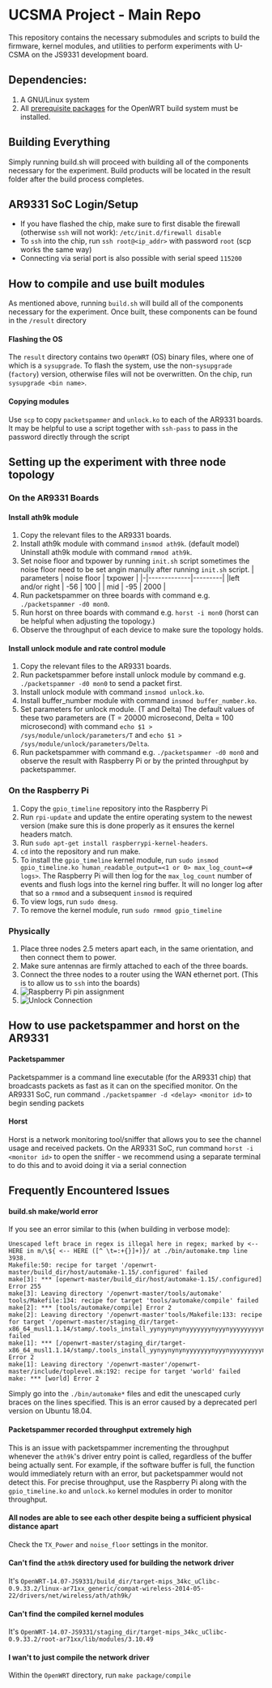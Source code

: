 # UCSMA Project - Main Repo
This repository contains the necessary submodules and scripts to build the firmware, kernel modules,
 and utilities to perform experiments with U-CSMA on the JS9331 development board.

## Dependencies:
1) A GNU/Linux system
2) All [prerequisite packages](https://wiki.openwrt.org/doc/howto/buildroot.exigence#table_of_known_prerequisites_and_their_corresponding_packages) for the OpenWRT build system must be installed.

## Building Everything
Simply running build.sh will proceed with building all of the components necessary for the experiment.
Build products will be located in the result folder after the build process completes.

## AR9331 SoC Login/Setup
- If you have flashed the chip, make sure to first disable the firewall (otherwise `ssh` will not work): `/etc/init.d/firewall disable`
- To `ssh` into the chip, run `ssh root@<ip_addr>` with password `root` (scp works the same way)
- Connecting via serial port is also possible with serial speed `115200`

## How to compile and use built modules
As mentioned above, running `build.sh` will build all of the components necessary for the experiment. Once built, these components can be found in the `/result` directory

#### Flashing the OS
The `result` directory contains two `OpenWRT` (OS) binary files, where one of which is a `sysupgrade`. To flash the system, use the non-`sysupgrade` (`factory`) version, otherwise files will not be overwritten. On the chip, run `sysupgrade <bin name>`.

#### Copying modules
Use `scp` to copy `packetspammer` and `unlock.ko` to each of the AR9331 boards. It may be helpful to use a script together with `ssh-pass` to pass in the password directly through the script

## Setting up the experiment with three node topology
### On the AR9331 Boards
#### Install ath9k module
1. Copy the relevant files to the AR9331 boards.
2. Install ath9k module with command `insmod ath9k`. (default model) Uninstall ath9k module with command `rmmod ath9k`.
3. Set noise floor and txpower by running `init.sh` script sometimes the noise floor need to be set angin manully after running `init.sh` script.
| parameters | noise floor | txpower |
|-|-------------|---------|
|left and/or right | -56 | 100 |
| mid | -95 | 2000 |
3. Run packetspammer on three boards with command e.g. `./packetspammer -d0 mon0`. 
4. Run horst on three boards with command e.g. `horst -i mon0` (horst can be helpful when adjusting the topology.)
5. Observe the throughput of each device to make sure the topology holds.

#### Install unlock module and rate control module
1. Copy the relevant files to the AR9331 boards.
2. Run packetspammer before install unlock module by command e.g. `./packetspammer -d0 mon0` to send a packet first.
3. Install unlock module with command `insmod unlock.ko`.
4. Install buffer_number module with command `insmod buffer_number.ko`.
5. Set parameters for unlock module. (T and Delta) The default values of these two parameters are (T = 20000 microsecond, Delta = 100 microsecond) with command `echo $1 > /sys/module/unlock/parameters/T` and `echo $1 > /sys/module/unlock/parameters/Delta`.
6. Run packetspammer with command e.g. `./packetspammer -d0 mon0` and observe the result with Raspberry Pi or by the printed throughput by packetspammer.

### On the Raspberry Pi
1. Copy the `gpio_timeline` repository into the Raspberry Pi
2. Run `rpi-update` and update the entire operating system to the newest version (make sure this is done properly as it ensures the kernel headers match.
3. Run `sudo apt-get install raspberrypi-kernel-headers`.
4. `cd` into the repository and run make.
5. To install the `gpio_timeline` kernel module, run `sudo insmod gpio_timeline.ko human_readable_output=<1 or 0> max_log_count=<# logs>`.
    The Raspberry Pi will then log for the `max_log_count` number of events and flush logs into the kernel ring buffer. It will no longer log after that so a `rmmod` and a subsequent `insmod` is required
6. To view logs, run `sudo dmesg`.
7. To remove the kernel module, run `sudo rmmod gpio_timeline`

### Physically
1. Place three nodes 2.5 meters apart each, in the same orientation, and then connect them to power.
2. Make sure antennas are firmly attached to each of the three boards.
3. Connect the three nodes to a router using the WAN ethernet port. (This is to allow us to `ssh` into the boards)
4. ![Raspberry Pi pin assignment](./images/rasp_pi_pin.jpg)
5. ![Unlock Connection](./images/unlock.jpg)

## How to use packetspammer and horst on the AR9331
#### Packetspammer
Packetspammer is a command line executable (for the AR9331 chip) that broadcasts packets as fast as it can on the specified monitor. On the AR9331 SoC, run command `./packetspammer -d <delay> <monitor id>` to begin sending packets

#### Horst
Horst is a network monitoring tool/sniffer that allows you to see the channel usage and received packets. On the AR9331 SoC, run command `horst -i <monitor id>` to open the sniffer - we recommend using a separate terminal to do this and to avoid doing it via a serial connection

## Frequently Encountered Issues
#### build.sh make/world error
If you see an error similar to this (when building in verbose mode):
```
Unescaped left brace in regex is illegal here in regex; marked by <-- HERE in m/\${ <-- HERE ([^ \t=:+{}]+)}/ at ./bin/automake.tmp line 3938.
Makefile:50: recipe for target '/openwrt-master/build_dir/host/automake-1.15/.configured' failed
make[3]: *** [openwrt-master/build_dir/host/automake-1.15/.configured] Error 255
make[3]: Leaving directory '/openwrt-master/tools/automake'
tools/Makefile:134: recipe for target 'tools/automake/compile' failed
make[2]: *** [tools/automake/compile] Error 2
make[2]: Leaving directory '/openwrt-master'tools/Makefile:133: recipe for target '/openwrt-master/staging_dir/target-x86_64_musl1.1.14/stamp/.tools_install_yynyynynynyyyyyyynyyynyyyyyyyyynyyyyynyyynynnyyynnnyy' failed
make[1]: *** [/openwrt-master/staging_dir/target-x86_64_musl1.1.14/stamp/.tools_install_yynyynynynyyyyyyynyyynyyyyyyyyynyyyyynyyynynnyyynnnyy] Error 2
make[1]: Leaving directory '/openwrt-master'/openwrt-master/include/toplevel.mk:192: recipe for target 'world' failed
make: *** [world] Error 2
```
Simply go into the `./bin/automake*` files and edit the unescaped curly braces on the lines specified. This is an error caused by a deprecated perl version on Ubuntu 18.04.

#### Packetspammer recorded throughput extremely high
This is an issue with packetspammer incrementing the throughput whenever the `ath9k`'s driver entry point is called, regardless of the buffer being actually sent. For example, if the software buffer is full, the function would immediately return with an error, but packetspammer would not detect this. For precise throughput, use the Raspberry Pi along with the `gpio_timeline.ko` and `unlock.ko` kernel modules in order to monitor throughput.

#### All nodes are able to see each other despite being a sufficient physical distance apart
Check the `TX_Power` and `noise_floor` settings in the monitor.

#### Can't find the `ath9k` directory used for building the network driver
It's `OpenWRT-14.07-JS9331/build_dir/target-mips_34kc_uClibc-0.9.33.2/linux-ar71xx_generic/compat-wireless-2014-05-22/drivers/net/wireless/ath/ath9k/`

#### Can't find the compiled kernel modules
It's `OpenWRT-14.07-JS9331/staging_dir/target-mips_34kc_uClibc-0.9.33.2/root-ar71xx/lib/modules/3.10.49`

#### I wan't to just compile the network driver
Within the `OpenWRT` directory, run `make package/compile`
